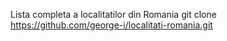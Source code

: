 Lista completa a localitatilor din Romania
git clone https://github.com/george-i/localitati-romania.git
